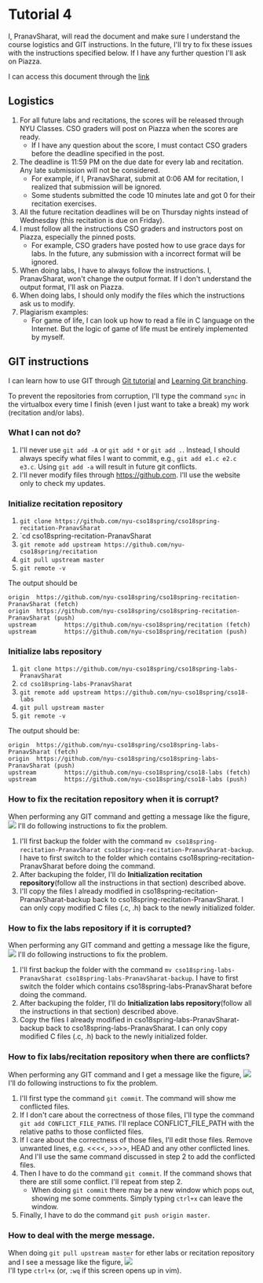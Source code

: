# Tutorial 4
I, PranavSharat, will read the document and make sure I understand the course logistics and GIT instructions. In the future, I'll try to fix these issues with the instructions specified below. If I have any further question I'll ask on Piazza.

I can access this document through the [link](https://github.com/nyu-cso18spring/cso18spring-recitation-PranavSharat/blob/master/r05/CSO_CHEAT_SHEET.md)

## Logistics
1. For all future labs and recitations, the scores will be released through NYU Classes. CSO graders will post on Piazza when the scores are ready. 
   * If I have any question about the score, I must contact CSO graders before the deadline specified in the post.
2. The deadline is 11:59 PM on the due date for every lab and recitation. Any late submission will not be considered.
   * For example, if I, PranavSharat, submit at 0:06 AM for recitation, I realized that submission will be ignored.
   * Some students submitted the code 10 minutes late and got 0 for their recitation exercises.
3. All the future recitation deadlines will be on Thursday nights instead of Wednesday (this recitation is due on Friday).
4. I must follow all the instructions CSO graders and instructors post on Piazza, especially the pinned posts.
   * For example, CSO graders have posted how to use grace days for labs. In the future, any submission with a incorrect format will be ignored. 
5. When doing labs, I have to always follow the instructions. I, PranavSharat, won't change the output format. If I don't understand the output format, I'll ask on Piazza.
6. When doing labs, I should only modify the files which the instructions ask us to modify.
7. Plagiarism examples:
   * For game of life, I can look up how to read a file in C language on the Internet. But the logic of game of life must be entirely implemented by myself.

## GIT instructions
I can learn how to use GIT through [Git tutorial](https://try.github.io/levels/1/challenges/1) and [Learning Git branching](https://learngitbranching.js.org/).

To prevent the repositories from corruption, I'll type the command `sync` in the virtualbox every time I finish (even I just want to take a break) my work (recitation and/or labs).

### What I can not do?
1. I'll never use `git add -A` or `git add *` or `git add .`. Instead, I should always specify what files I want to commit, e.g., `git add e1.c e2.c e3.c`. Using `git add -a` will result in future git conflicts.
2. I'll never modify files through https://github.com. I'll use the website only to check my updates.

### Initialize recitation repository
1. `git clone https://github.com/nyu-cso18spring/cso18spring-recitation-PranavSharat`
2. `cd cso18spring-recitation-PranavSharat
3. `git remote add upstream https://github.com/nyu-cso18spring/recitation`
4. `git pull upstream master`
5. `git remote -v`  

The output should be  

```
origin  https://github.com/nyu-cso18spring/cso18spring-recitation-PranavSharat (fetch)
origin  https://github.com/nyu-cso18spring/cso18spring-recitation-PranavSharat (push)
upstream        https://github.com/nyu-cso18spring/recitation (fetch)
upstream        https://github.com/nyu-cso18spring/recitation (push)
```

### Initialize labs repository
1. `git clone https://github.com/nyu-cso18spring/cso18spring-labs-PranavSharat`
2. `cd cso18spring-labs-PranavSharat`
3. `git remote add upstream https://github.com/nyu-cso18spring/cso18-labs`
4. `git pull upstream master`
5. `git remote -v`  

The output should be: 

```
origin  https://github.com/nyu-cso18spring/cso18spring-labs-PranavSharat (fetch)
origin  https://github.com/nyu-cso18spring/cso18spring-labs-PranavSharat (push)
upstream        https://github.com/nyu-cso18spring/cso18-labs (fetch)
upstream        https://github.com/nyu-cso18spring/cso18-labs (push)
```

### How to fix the recitation repository when it is corrupt?
When performing any GIT command and getting a message like the figure, ![](https://github.com/nyu-cso18/cso18-recitation/blob/staff/r04/corrupt.png) I'll do following instructions to fix the problem.

1. I'll first backup the folder with the command `mv cso18spring-recitation-PranavSharat cso18spring-recitation-PranavSharat-backup`. I have to first switch to the folder which contains cso18spring-recitation-PranavSharat before doing the command.
2. After backuping the folder, I'll do **Initialization recitation repository**(follow all the instructions in that section) described above.
3. I'll copy the files I already modified in cso18spring-recitation-PranavSharat-backup back to cso18spring-recitation-PranavSharat. I can only copy modified C files (.c, .h) back to the newly initialized folder.

### How to fix the labs repository if it is corrupted?
When performing any GIT command and getting a message like the figure, ![](https://github.com/nyu-cso18/cso18-recitation/blob/staff/r04/corrupt.png) I'll do following instructions to fix the problem.

1. I'll first backup the folder with the command `mv cso18spring-labs-PranavSharat cso18spring-labs-PranavSharat-backup`. I have to first switch the folder which contains cso18spring-labs-PranavSharat before doing the command.
2. After backuping the folder, I'll do **Initialization labs repository**(follow all the instructions in that section) described above.
3. Copy the files I already modified in cso18spring-labs-PranavSharat-backup back to cso18spring-labs-PranavSharat. I can only copy modified C files (.c, .h) back to the newly initialized folder.

### How to fix labs/recitation repository when there are conflicts?
When performing any GIT command and I get a message like the figure, ![](https://github.com/nyu-cso18/cso18-recitation/blob/staff/r04/conflict.png) I'll do following instructions to fix the problem.

1. I'll first type the command `git commit`. The command will show me conflicted files.
2. If I don't care about the correctness of those files, I'll type the command `git add CONFLICT_FILE_PATHS`. I'll replace CONFLICT\_FILE\_PATH with the relative paths to those conflicted files.
3. If I care about the correctness of those files, I'll edit those files. Remove unwanted lines, e.g. <<<<, >>>>, HEAD and any other conflicted lines. And I'll use the same command discussed in step 2 to add the conflicted files.
4. Then I have to do the command `git commit`. If the command shows that there are still some conflict. I'll repeat from step 2.
   * When doing `git commit` there may be a new window which pops out, showing me some comments. Simply typing `ctrl+x` can leave the window.
5. Finally, I have to do the command `git push origin master`.

### How to deal with the merge message.
When doing `git pull upstream master` for ether labs or recitation repository and I see a message like the figure, ![](https://github.com/nyu-cso18/cso18-recitation/blob/staff/r04/merge.png)   
I'll type `ctrl+x` (or, `:wq`  if this screen opens up in vim).
